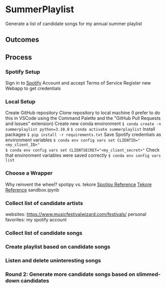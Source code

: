 # SummerPlaylist
Generate a list of candidate songs for my annual summer playlist

## Outcomes


## Process
### Spotify Setup
Sign in to [Spotify](https://developer.spotify.com/dashboard/applications) Account and accept Terms of Service
Register new Webapp to get credentials

### Local Setup
Create GitHub repository
Clone repository to local machine (I prefer to do this in VSCode using the Command Palette and the "GitHub Pull Requests and Issues" extension)
Create new conda environment
`$ conda create -n summerplaylist python=3.10.8`
`$ conda activate summerplaylist`
Install packages
`$ pip install -r requirements.txt`
Save Spotify credentials as environment variables
`$ conda env config vars set CLIENTID="<my_client_ID>"`  
`$ conda env config vars set CLIENTSECRET="<my_client_secret>"` 
Check that environment variables were saved correctly 
`$ conda env config vars list`

### Choose a Wrapper
Why reinvent the wheel?
spotipy vs. tekore
[Spotipy Reference](https://spotipy.readthedocs.io/en/2.22.1/#api-reference)
[Tekore Reference](https://tekore.readthedocs.io/en/stable/reference/client.html)
sandbox.ipynb

### Collect list of candidate artists
websites:
https://www.musicfestivalwizard.com/festivals/
personal favorites:
my spotify account

### Collect list of candidate songs


### Create playlist based on candidate songs


### Listen and delete uninteresting songs


### Round 2: Generate more candidate songs based on slimmed-down candidates